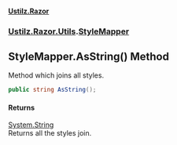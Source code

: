 #### [Ustilz.Razor](index.md 'index')
### [Ustilz.Razor.Utils](Ustilz.Razor.Utils.md 'Ustilz.Razor.Utils').[StyleMapper](Ustilz.Razor.Utils.StyleMapper.md 'Ustilz.Razor.Utils.StyleMapper')

## StyleMapper.AsString() Method

Method which joins all styles.

```csharp
public string AsString();
```

#### Returns
[System.String](https://docs.microsoft.com/en-us/dotnet/api/System.String 'System.String')  
Returns all the styles join.